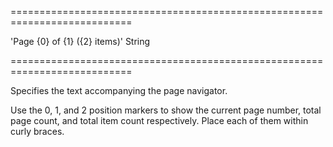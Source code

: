===========================================================================
<!--default-->'Page {0} of {1} ({2} items)'<!--/default-->
<!--type-->String<!--/type-->
===========================================================================

<!--shortDescription-->
Specifies the text accompanying the page navigator.
<!--/shortDescription-->

<!--fullDescription-->
Use the 0, 1, and 2 position markers to show the current page number, total page count, and total item count respectively. Place each of them within curly braces.
<!--/fullDescription-->